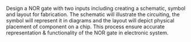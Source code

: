 Design a NOR gate with two inputs including creating a schematic, symbol and layout for fabrication. The schematic will illustrate the circuiting, the symbol will represent it in diagrams and the layout will depict physical placement of component on a chip. This process ensure accurate representation & functionality of the NOR gate in electronic system.
